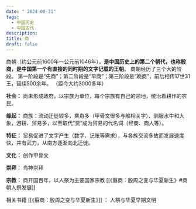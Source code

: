 ```yaml
---
date: " 2024-08-31"
tags:
  - 中国历史
  - 中国古代
description: 
title: 商
draft: false
---
```

商朝（约公元前1600年—公元前1046年），**是中国历史上的第二个朝代，也称殷商，是中国第一个有直接的同时期的文字记载的王朝**。 商朝经历了三个大的阶段。 第一阶段是“先商”；第二阶段是“早商”；第三阶段是“晚商”，前后相传17世31王，延续500余年。
（距今大约3000多年）

**社会：** 尚未形成政府，以宗族为单位，每个宗族有自己的领地，统治着耕作的农民。

**缘起：** 商族：流动迁徙较多，乘舟多（甲骨文很多与船相关字）、驯服水牛和大象，游耕、贸易多，以至取代“贾”成为贸易的代名词（经商、商人等）。

**特征：** 贸易促进了文字产生（数字、记账等需求），与各族交流多故而发展速度快，并有武力，从南方逐渐向北迁徙。

**文化：** 创作甲骨文

**崇拜**： 鸟神崇拜

**宗教：** 商开国百年，以人祭为主要国家宗教 [[《翦商：殷周之变与华夏新生》#商朝人祭发展]]





相关书籍
[[《翦商：殷周之变与华夏新生》]] ： 人祭与华夏早期文明